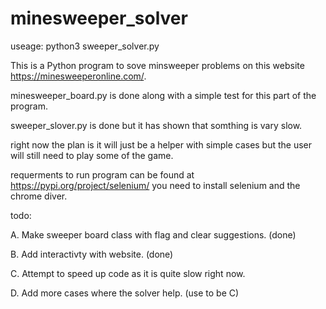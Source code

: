 # minesweeper_solver
useage: python3 sweeper_solver.py

This is a Python program to sove minsweeper problems on this website https://minesweeperonline.com/.

minesweeper_board.py is done along with a simple test for this part of the program.

sweeper_slover.py is done but it has shown that somthing is vary slow.

right now the plan is it will just be a helper with simple cases but the user will still need to play some of the game.

requerments to run program can be found at https://pypi.org/project/selenium/ you need to install selenium and the chrome diver.

todo: 

A. Make sweeper board class with flag and clear suggestions. (done)

B. Add interactivty with website. (done)

C. Attempt to speed up code as it is quite slow right now.

D. Add more cases where the solver help. (use to be C)